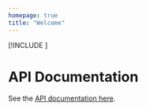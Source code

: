 ```yaml
---
homepage: true
title: "Welcome"
---
```


[!INCLUDE [<readme>](./README.md)]

# API Documentation
See the [API documentation here](api/MultiplayerHost.Abstract.html).
   